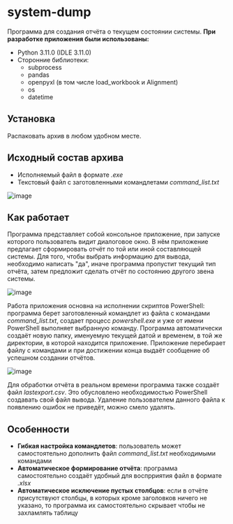 # system-dump
Программа для создания отчёта о текущем состоянии системы.
**При разработке приложения были использованы:**
* Python 3.11.0 (IDLE 3.11.0)
* Сторонние библиотеки:
  - subprocess
  - pandas
  - openpyxl (в том числе load_workbook и Alignment)
  - os
  - datetime
## Установка
Распаковать архив в любом удобном месте.
## Исходный состав архива
* Исполняемый файл в формате *.exe*
* Текстовый файл с заготовленными командлетами *command_list.txt*

![image](https://github.com/user-attachments/assets/99619742-6e03-4311-916c-42123563cd03)

## Как работает
Программа представляет собой консольное приложение, при запуске которого пользователь видит диалоговое окно. В нём приложение предлагает сформировать отчёт по той или иной составляющей системы. Для того, чтобы выбрать информацию для вывода, необходимо написать "да", иначе программа пропустит текущий тип отчёта, затем предложит сделать отчёт по состоянию другого звена системы.

![image](https://github.com/user-attachments/assets/ed5d46ed-537b-485e-a854-0ae57cc792d9)

Работа приложения основна на исполнении скриптов PowerShell: программа берет заготовленный командлет из файла с командами *command_list.txt*, создает процесс *powershell.exe* и уже от имени PowerShell выполняет выбранную команду. Программа автоматически создаёт новую папку, именуемую текущей датой и временем, в той же директории, в которой находится приложение. Приложение перебирает файлу с командами и при достижении конца выдаёт сообщение об успешном создании отчётов.

![image](https://github.com/user-attachments/assets/2b315247-2c32-400d-9c1d-ca93e2edde82)

Для обработки отчёта в реальном времени программа также создаёт файл *lastexport.csv*. Это обусловлено необходимостью PowerShell создавать свой файл вывода. Удаление пользователем данного файла к появлению ошибок не приведёт, можно смело удалять.
## Особенности
* **Гибкая настройка командлетов**: пользователь может самостоятельно дополнить файл *command_list.txt* необходимыми командами
* **Автоматическое формирование отчёта**: программа самостоятельно создаёт удобный для воспрриятия файл в формате *.xlsx*
* **Автоматическое исключение пустых столбцов**: если в отчёте присутствуют столбцы, в которых кроме заголовков ничего не указано, то программа их самостоятельно скрывает чтобы не захламлять таблицу
